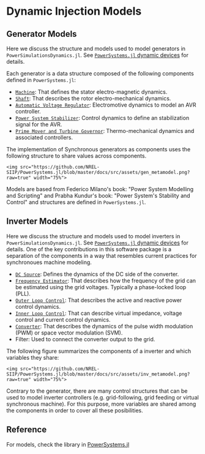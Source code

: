 # Dynamic Injection Models

## Generator Models

Here we discuss the structure and models used to model generators in `PowerSimulationsDynamics.jl`. See [`PowerSystems.jl` dynamic devices](https://nrel-siip.github.io/PowerSystems.jl/stable/modeler_guide/example_dynamic_data/)
for details.

Each generator is a data structure composed of the following components defined in `PowerSystems.jl`:

- [`Machine`](https://nrel-siip.github.io/PowerSystems.jl/stable/model_library/generated_Machine/#Machine): That defines the stator electro-magnetic dynamics.
- [`Shaft`](https://nrel-siip.github.io/PowerSystems.jl/stable/model_library/generated_Shaft/#Shaft): That describes the rotor electro-mechanical dynamics.
- [`Automatic Voltage Regulator`](https://nrel-siip.github.io/PowerSystems.jl/stable/model_library/generated_AVR/#AVR): Electromotive dynamics to model an AVR controller.
- [`Power System Stabilizer`](https://nrel-siip.github.io/PowerSystems.jl/stable/model_library/generated_PSS/#PSS): Control dynamics to define an stabilization signal for the AVR.
- [`Prime Mover and Turbine Governor`](https://nrel-siip.github.io/PowerSystems.jl/stable/model_library/generated_TurbineGov/#TurbineGov): Thermo-mechanical dynamics and associated controllers.

The implementation of Synchronous generators as components uses the following structure to
share values across components.

```@raw html
<img src="https://github.com/NREL-SIIP/PowerSystems.jl/blob/master/docs/src/assets/gen_metamodel.png?raw=true" width="75%">
```

Models are based from Federico Milano's book: "Power System Modelling and Scripting" and
Prabha Kundur's book: "Power System's Stability and Control" and structures are defined
in ```PowerSystems.jl```.

## Inverter Models

Here we discuss the structure and models used to model inverters in `PowerSimulationsDynamics.jl`. See [`PowerSystems.jl` dynamic devices](https://nrel-siip.github.io/PowerSystems.jl/stable/modeler_guide/example_dynamic_data/)
for details. One of the key contributions in this software package is a separation of the
components in a way that resembles current practices for synchronoues machine modeling.

- [`DC Source`](https://nrel-siip.github.io/PowerSystems.jl/stable/model_library/generated_DCSource/#DCSource): Defines the dynamics of the DC side of the converter.
- [`Frequency Estimator`](https://nrel-siip.github.io/PowerSystems.jl/stable/model_library/generated_FrequencyEstimator/#FrequencyEstimator): That describes how the frequency of the grid can be estimated using the grid voltages. Typically a phase-locked loop (PLL).
- [`Outer Loop Control`](https://nrel-siip.github.io/PowerSystems.jl/stable/model_library/outer_control/#OuterControl): That describes the active and reactive power control dynamics.
- [`Inner Loop Control`](https://nrel-siip.github.io/PowerSystems.jl/stable/model_library/generated_InnerControl/#InnerControl): That can describe virtual impedance, voltage control and current control dynamics.
- [`Converter`](https://nrel-siip.github.io/PowerSystems.jl/stable/model_library/generated_Converter/#Converter): That describes the dynamics of the pulse width modulation (PWM) or space vector modulation (SVM).
- Filter: Used to connect the converter output to the grid.

The following figure summarizes the components of a inverter and which variables they share:

```@raw html
<img src="https://github.com/NREL-SIIP/PowerSystems.jl/blob/master/docs/src/assets/inv_metamodel.png?raw=true" width="75%">
```

Contrary to the generator, there are many control structures that can be used to model inverter controllers (e.g. grid-following, grid feeding or virtual synchronous machine).
For this purpose, more variables are shared among the components in order to cover all
these posibilities.

## Reference

For models, check the library in [PowerSystems.jl](https://nrel-siip.github.io/PowerSystems.jl/stable/)
